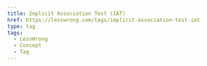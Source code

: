 ```yaml
---
title: Implicit Association Test (IAT)
href: https://lesswrong.com/tags/implicit-association-test-iat
type: tag
tags:
  - LessWrong
  - Concept
  - Tag
---
```


